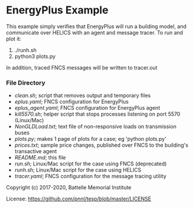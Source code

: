 # EnergyPlus Example

This example simply verifies that EnergyPlus will run a building model,
and communicate over HELICS with an agent and message tracer. To run and plot it:

1. ./runh.sh
2. python3 plots.py

In addition, traced FNCS messages will be written to tracer.out

### File Directory

- *clean.sh*; script that removes output and temporary files
- *eplus.yaml*; FNCS configuration for EnergyPlus
- *eplus_agent.yaml*; FNCS configuration for EnergyPlus agent
- *kill5570.sh*; helper script that stops processes listening on port 5570 (Linux/Mac)
- *NonGLDLoad.txt*; text file of non-responsive loads on transmission buses
- *plots.py*; makes 1 page of plots for a case; eg 'python plots.py'
- *prices.txt*; sample price changes, published over FNCS to the building's transactive agent
- *README.md*; this file
- *run.sh*; Linux/Mac script for the case using FNCS (deprecated)
- *runh.sh*; Linux/Mac script for the case using HELICS
- *tracer.yaml*; FNCS configuration for the message tracing utility

Copyright (c) 2017-2020, Battelle Memorial Institute

License: https://github.com/pnnl/tesp/blob/master/LICENSE

